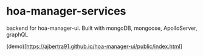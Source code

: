 # hoa-manager-services
backend for hoa-manager-ui. Built with mongoDB, mongoose, ApolloServer, graphQL


(demo)[https://ajbertra91.github.io/hoa-manager-ui/public/index.html]
